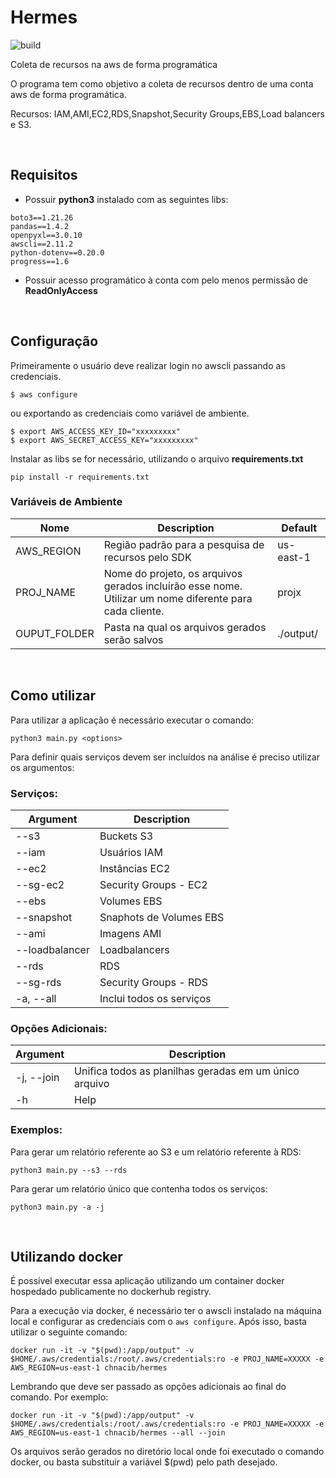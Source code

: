 # Hermes
![build](https://github.com/chnacib/aws-sdk-hermes/actions/workflows/ci.yml/badge.svg)

Coleta de recursos na aws de forma programática

O programa tem como objetivo a coleta de recursos dentro de uma conta aws de forma programática.

Recursos: IAM,AMI,EC2,RDS,Snapshot,Security Groups,EBS,Load balancers e S3.


<br>

## Requisitos

* Possuir **python3** instalado com as seguintes libs:

```
boto3==1.21.26
pandas==1.4.2
openpyxl==3.0.10
awscli==2.11.2
python-dotenv==0.20.0
progress==1.6
```

* Possuir acesso programático à conta com pelo menos permissão de **ReadOnlyAccess**

<br>

## Configuração

Primeiramente o usuário deve realizar login no awscli passando as credenciais.
```
$ aws configure
```

ou exportando as credenciais como variável de ambiente.

```
$ export AWS_ACCESS_KEY_ID="xxxxxxxxx"
$ export AWS_SECRET_ACCESS_KEY="xxxxxxxxx"
```
Instalar as libs se for necessário, utilizando o arquivo **requirements.txt**
```
pip install -r requirements.txt
```


### Variáveis de Ambiente

| Nome | Description  | Default |
| --- |  --- |  --- |
AWS_REGION | Região padrão para a pesquisa de recursos pelo SDK | us-east-1
PROJ_NAME | Nome do projeto, os arquivos gerados incluírão esse nome. Utilizar um nome diferente para cada cliente. | projx
OUPUT_FOLDER | Pasta na qual os arquivos gerados serão salvos | ./output/

<br>

## Como utilizar

Para utilizar a aplicação é necessário executar o comando:
```
python3 main.py <options>
```
Para definir quais serviços devem ser incluídos na análise é preciso utilizar os argumentos:



### Serviços:

| Argument | Description |
| --- |  --- |
| --s3 | Buckets S3 | 
| --iam | Usuários IAM |
| --ec2 | Instâncias EC2 | 
| --sg-ec2 | Security Groups - EC2 |
| --ebs | Volumes EBS |
| --snapshot | Snaphots de Volumes EBS |
| --ami | Imagens AMI |
| --loadbalancer | Loadbalancers |
| --rds | RDS |
| --sg-rds | Security Groups - RDS |
| -a, --all | Inclui todos os serviços | 




### Opções Adicionais:

| Argument | Description |
| --- |  --- |
| -j, --join | Unifica todos as planilhas geradas em um único arquivo | 
| -h | Help | 


### Exemplos:




Para gerar um relatório referente ao S3 e um relatório referente à RDS:

```
python3 main.py --s3 --rds
```

Para gerar um relatório único que contenha todos os serviços:

```
python3 main.py -a -j
```
<br>


## Utilizando docker

É possível executar essa aplicação utilizando um container docker hospedado publicamente no dockerhub registry.

Para a execução via docker, é necessário ter o awscli instalado na máquina local e configurar as credenciais com o `aws configure`. Após isso, basta utilizar o seguinte comando:

```
docker run -it -v "$(pwd):/app/output" -v $HOME/.aws/credentials:/root/.aws/credentials:ro -e PROJ_NAME=XXXXX -e AWS_REGION=us-east-1 chnacib/hermes 
```

Lembrando que deve ser passado as opções adicionais ao final do comando. Por exemplo:

```
docker run -it -v "$(pwd):/app/output" -v $HOME/.aws/credentials:/root/.aws/credentials:ro -e PROJ_NAME=XXXXX -e AWS_REGION=us-east-1 chnacib/hermes --all --join

```

Os arquivos serão gerados no diretório local onde foi executado o comando docker, ou basta substituir a variável $(pwd) pelo path desejado.


